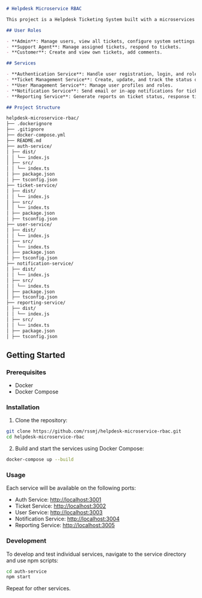 ```markdown
# Helpdesk Microservice RBAC

This project is a Helpdesk Ticketing System built with a microservices architecture and role-based access control (RBAC).

## User Roles

- **Admin**: Manage users, view all tickets, configure system settings.
- **Support Agent**: Manage assigned tickets, respond to tickets.
- **Customer**: Create and view own tickets, add comments.

## Services

- **Authentication Service**: Handle user registration, login, and role management.
- **Ticket Management Service**: Create, update, and track the status of tickets.
- **User Management Service**: Manage user profiles and roles.
- **Notification Service**: Send email or in-app notifications for ticket updates.
- **Reporting Service**: Generate reports on ticket status, response times, etc.

## Project Structure

helpdesk-microservice-rbac/
├── .dockerignore
├── .gitignore
├── docker-compose.yml
├── README.md
├── auth-service/
│ ├── dist/
│ │ └── index.js
│ ├── src/
│ │ └── index.ts
│ ├── package.json
│ ├── tsconfig.json
├── ticket-service/
│ ├── dist/
│ │ └── index.js
│ ├── src/
│ │ └── index.ts
│ ├── package.json
│ ├── tsconfig.json
├── user-service/
│ ├── dist/
│ │ └── index.js
│ ├── src/
│ │ └── index.ts
│ ├── package.json
│ ├── tsconfig.json
├── notification-service/
│ ├── dist/
│ │ └── index.js
│ ├── src/
│ │ └── index.ts
│ ├── package.json
│ ├── tsconfig.json
├── reporting-service/
│ ├── dist/
│ │ └── index.js
│ ├── src/
│ │ └── index.ts
│ ├── package.json
│ ├── tsconfig.json
```

## Getting Started

### Prerequisites

- Docker
- Docker Compose

### Installation

1. Clone the repository:

```sh
git clone https://github.com/rssmj/helpdesk-microservice-rbac.git
cd helpdesk-microservice-rbac
```

2. Build and start the services using Docker Compose:

```sh
docker-compose up --build
```

### Usage

Each service will be available on the following ports:

- Auth Service: [http://localhost:3001](http://localhost:3001)
- Ticket Service: [http://localhost:3002](http://localhost:3002)
- User Service: [http://localhost:3003](http://localhost:3003)
- Notification Service: [http://localhost:3004](http://localhost:3004)
- Reporting Service: [http://localhost:3005](http://localhost:3005)

### Development

To develop and test individual services, navigate to the service directory and use npm scripts:

```sh
cd auth-service
npm start
```

Repeat for other services.
